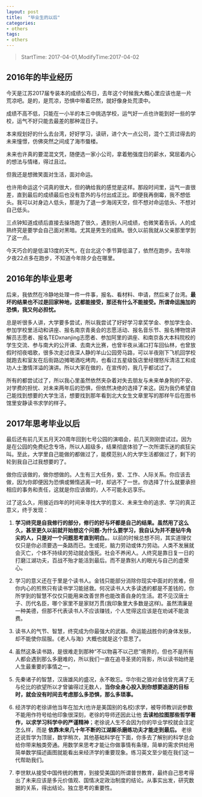 ```yaml
---
layout: post
title:  "毕业生的以后"
categories:
- others
tags:
- others
---
```


> StartTime: 2017-04-01,ModifyTime:2017-04-02
<!---more--->

## 2016年的毕业经历
今天是江苏2017届专装本的成绩公布日，去年这个时候我大概心里应该也是一片荒凉吧。是的，是荒凉，恐惧中带着茫然，就好像身处荒漠中。

成绩不高不低，只能在一小半的本三中挑选学校，运气好一点也许能到好一些的学校，运气不好只能去最差的那种混日子。

本来规划好的什么去台湾，好好学习，读研，进个大一点公司，混个工资过得去的未来憧憬，仿佛突然之间成了海市蜃楼。

未来也许真的要混混文凭，随便选一家小公司，拿着勉强度日的薪水，窝屈着内心的想法与情绪，得过且过。

但我还是想微笑面对生活，面对命运。

也许用命运这个词真的很大，但的确给我的感觉是这样。那段时间里，运气一直很差，直到最后的成绩最后也没有意外的与付出成正比。即便我再倒霉，我不想低头。我可以对身边人低头，那是为了退一步海阔天空，但不想对命运低头、不想对自己低头。

三点钟知道成绩后直接去操场跑了很久，遇到别人问成绩，也微笑着告诉。人的成熟终究是要学会自己面对黑暗。尤其是男生的成熟。很久以前我就从父亲那里学到了这一点。

今天巧合的是低温13度的天气，在台北这个季节算低温了，依然在跑步。去年除夕夜22点多在跑步，不知道今年除夕会在哪里。

## 2016年的毕业思考
后来，我依然在冷静地处理一件一件事，报名、看材料、申请，然后来了台湾。**最坏的结果也不过是回家种地，这都能接受，那还有什么不能接受。所谓命运施加的恐惧，我又何必担忧。**

总是听很多人讲，大学要多尝试，所以我尝试了好好学习拿奖学金、参加学生会、参加学校里活动和讲座、报名南京青奥会的志愿活动、报名音乐节、报名博物馆讲解员志愿者、报名TEDxnanjing志愿者、参加阿里的讲座、和南京各大本科院校的学生交流、参与南大的公开课、去南大比赛，也曾半夜从浦口打车回仙林，也曾放假时彻夜唱歌，很多次走过夜深人静的羊山公园旁马路，可以半夜刚下飞机回学校就跑去和室友在后街路边摊喝酒吃烤肉，也看过五星级饭店里经理怒斥清洁工和成功人士激情洋溢的演讲。所以大家在做的，在宣传的，我几乎都试过了。

所有的都尝试过了，所以我心里虽然依然夹杂着对失去朋友与未来单身狗的不安、对学费的担忧、对未来两年后的恐惧，但依然决绝的选择了来这。因为我仍希望自己能找到想要的大学生活，想要找到那年看到北大女生文章里写的那样午后在图书馆里安静读书求学的样子。

## 2017年思考毕业以后
最后还有前几天五月天20周年回到七号公园的演唱会，前几天刚刚尝试过。因为是在公园的免费纪念专场，所以人超级多，结果彻底体验了一次所谓乐迷的疯狂尖叫。至此，大学里自己能做的都做过了，能模范别人的大学生活都做过了，剩下的轮到我自己过我想要的了。

做你应该做的，做你想做的。人生有三大任务，爱、工作、人际关系。你应该去做，因为你即便因为恐惧或懒惰逃离一时，却逃不了一世。你选择了什么就要承担相应的事务和责任，这就是你应该做的，人不可能永远享乐。

过了这么久，用接近四年的时间来寻找大学的意义、未来生命的追求、学习的真正意义，终于发现：

1. **学习终究是自我修行的部分，修行的好与坏都是自己的结果。虽然用了这么久，甚至更久以前就开始想这个问题-为什么要学习，我自认为并不是钻牛角尖的人，只是对一个问题思考直到明白。**。以前的时候总想不同，其实道理仅仅只是你必须要选一条路而已。生或死，脑力劳动或体力劳动。人类不发展就会灭亡，个体不持续的劳动就会饿死。社会不养闲人。人终究是靠日复一日的打磨江湖功夫，百战不殆才能活到最后。而不是靠别人的眼光与自己的虚荣心。

2. 学习的意义还在于里是个读书人。金钱只能部分消除你现实中面对的苦难，但你内心的煎熬只有读书学习能拯救。何况读书人大多读透的都是不差钱的，你所学到的智慧不仅仅只能用来改善世界也能改善自身的生活。君不见汉唐士子、历代名臣，哪个家里不是家财万贯(我印象里大多数是这样)。虽然清廉是一种美德，但那不代表读书人不应该赚钱，个人觉得这应该是在劝诫不能浪费。  

3. 读书人的气节、智慧，终究成为你最强大的武器。命运能战胜你的身体发肤，却不能使你屈服。《老人与海》大概也就是这个意思了。

4. 虽然这条读书路，是很难走到那种“不以物喜不以己悲”境界的，但也不是所有人都会遇到那么多磨难的，所以我们一直在追寻圣贤的背影，所以读书始终是人生最重要的事情之一。

5. 先秦诸子的智慧，汉唐雄风的盛况，永不敢忘。华尔街之狼对金钱曾充满了无与伦比的欲望所以才曾骗得过无数人，**当你全身心投入到你想要追逐的目标时，就会没有时间去考虑那么多恐惧，那么多琐事。**

6. 经济学的老徐讲他当年在加大(也许是美国别的名校)求学，被导师教训说参数不能用作符号给他印象很深刻，老徐的导师还因此让他 **去读柏拉图那些哲学著作，以求学习科学中的严谨精神**；老徐说人生不会因为你的毕业学校就会注定怎么样，而是 **依靠未来几十年不断的江湖厮杀磨练功夫才能走到最后。** 老徐还说哲学为顶层，数学稍次，其他基础科学在下面，你多去了解别的科学总会给你带来触类旁通。用数学来思考才能让你做事情有条理，简单的需求供给用简单数学描述画图就能看出来经济学的重要现象。练习英文至少能在我们这一代帮助我们。

7. 李世默从接受中国传统的教育，到接受美国的所谓普世教育，最终自己思考得出了未来应该是多元价值观、国情决定政治制度的结论。从事实出发，研究数据的关系，得出结论。独立思考的重要性。
